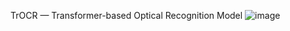 TrOCR — Transformer-based Optical Recognition Model
![image](https://github.com/user-attachments/assets/b9a13f5b-88e9-4433-9a04-c0f704ff153f)
